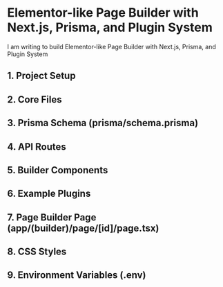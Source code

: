 #  Elementor-like Page Builder with Next.js, Prisma, and Plugin System
I am writing to build Elementor-like Page Builder with Next.js, Prisma, and Plugin System

## 1. Project Setup
## 2. Core Files
## 3. Prisma Schema (prisma/schema.prisma)
## 4. API Routes
## 5. Builder Components
## 6. Example Plugins
## 7. Page Builder Page (app/(builder)/page/[id]/page.tsx)
## 8. CSS Styles
## 9. Environment Variables (.env)
